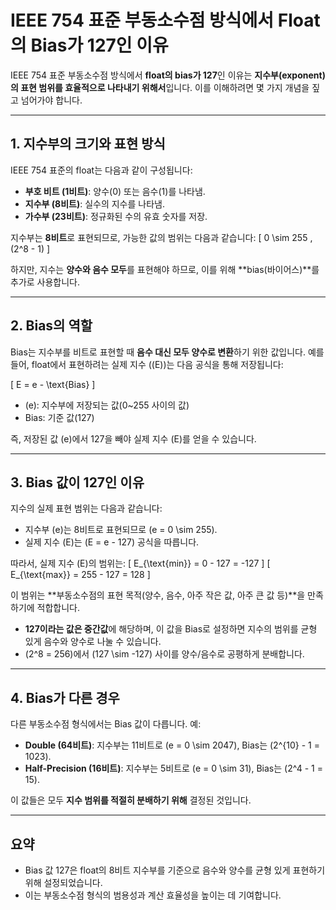 # IEEE 754 표준 부동소수점 방식에서 Float의 Bias가 127인 이유

IEEE 754 표준 부동소수점 방식에서 **float의 bias가 127**인 이유는 **지수부(exponent)의 표현 범위를 효율적으로 나타내기 위해서**입니다. 이를 이해하려면 몇 가지 개념을 짚고 넘어가야 합니다.

---

## 1. 지수부의 크기와 표현 방식
IEEE 754 표준의 float는 다음과 같이 구성됩니다:
- **부호 비트 (1비트)**: 양수(0) 또는 음수(1)를 나타냄.
- **지수부 (8비트)**: 실수의 지수를 나타냄.
- **가수부 (23비트)**: 정규화된 수의 유효 숫자를 저장.

지수부는 **8비트**로 표현되므로, 가능한 값의 범위는 다음과 같습니다:
\[
0 \sim 255 \, (2^8 - 1)
\]

하지만, 지수는 **양수와 음수 모두**를 표현해야 하므로, 이를 위해 **bias(바이어스)**를 추가로 사용합니다.

---

## 2. Bias의 역할
Bias는 지수부를 비트로 표현할 때 **음수 대신 모두 양수로 변환**하기 위한 값입니다. 예를 들어, float에서 표현하려는 실제 지수 \((E)\)는 다음 공식을 통해 저장됩니다:

\[
E = e - \text{Bias}
\]

- \(e\): 지수부에 저장되는 값(0~255 사이의 값)
- Bias: 기준 값(127)

즉, 저장된 값 \(e\)에서 127을 빼야 실제 지수 \(E\)를 얻을 수 있습니다.

---

## 3. Bias 값이 127인 이유
지수의 실제 표현 범위는 다음과 같습니다:
- 지수부 \(e\)는 8비트로 표현되므로 \(e = 0 \sim 255\).
- 실제 지수 \(E\)는 \(E = e - 127\) 공식을 따릅니다.

따라서, 실제 지수 \(E\)의 범위는:
\[
E_{\text{min}} = 0 - 127 = -127
\]
\[
E_{\text{max}} = 255 - 127 = 128
\]

이 범위는 **부동소수점의 표현 목적(양수, 음수, 아주 작은 값, 아주 큰 값 등)**을 만족하기에 적합합니다.

- **127이라는 값은 중간값**에 해당하며, 이 값을 Bias로 설정하면 지수의 범위를 균형 있게 음수와 양수로 나눌 수 있습니다.
- \(2^8 = 256\)에서 \(127 \sim -127\) 사이를 양수/음수로 공평하게 분배합니다.

---

## 4. Bias가 다른 경우
다른 부동소수점 형식에서는 Bias 값이 다릅니다. 예:
- **Double (64비트)**: 지수부는 11비트로 \(e = 0 \sim 2047\), Bias는 \(2^{10} - 1 = 1023\).
- **Half-Precision (16비트)**: 지수부는 5비트로 \(e = 0 \sim 31\), Bias는 \(2^4 - 1 = 15\).

이 값들은 모두 **지수 범위를 적절히 분배하기 위해** 결정된 것입니다.

---

## 요약
- Bias 값 127은 float의 8비트 지수부를 기준으로 음수와 양수를 균형 있게 표현하기 위해 설정되었습니다.
- 이는 부동소수점 형식의 범용성과 계산 효율성을 높이는 데 기여합니다.
